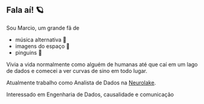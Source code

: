 ## Fala aí! :ringed_planet:	

Sou Marcio, um grande fã de
 - música alternativa :guitar:	
 - imagens do espaço  :space_invader:
 - pinguins           :penguin:	

Vivia a vida normalmente como alguém de humanas até que 
caí em um lago de dados e comecei a ver curvas de sino 
em todo lugar.

Atualmente trabalho como Analista de Dados na [Neurolake](https://www.neurotech.com.br/neurolake/). 

Interessado em Engenharia de Dados, causalidade e comunicação
